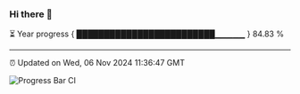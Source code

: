 ### Hi there 👋

⏳ Year progress { █████████████████████████▁▁▁▁▁ } 84.83 %

---

⏰ Updated on Wed, 06 Nov 2024 11:36:47 GMT

![Progress Bar CI](https://github.com/IshwaranRudhara/GIT-ACTION/workflows/Progress%20Bar%20CI/badge.svg)
